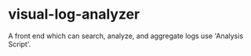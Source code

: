 # visual-log-analyzer
A front end which can search, analyze, and aggregate logs use 'Analysis Script'.
